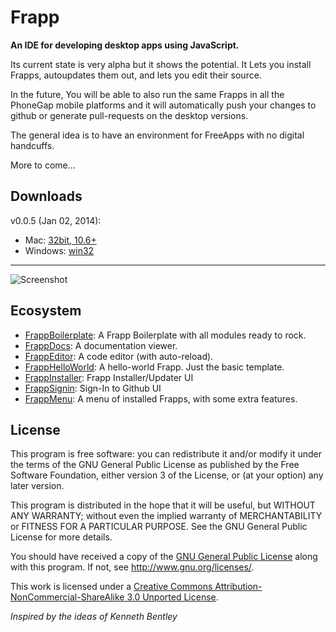 Frapp
=======

**An IDE for developing desktop apps using JavaScript.**

Its current state is very alpha but it shows the potential. It Lets you install Frapps, autoupdates them out, and lets you edit their source.

In the future, You will be able to also run the same Frapps in all the PhoneGap mobile platforms and it will automatically push your changes to github or generate pull-requests on the desktop versions.

The general idea is to have an environment for FreeApps with no digital handcuffs.

More to come...

## Downloads

v0.0.5 (Jan 02, 2014):

 - Mac: [32bit, 10.6+](https://github.com/danielesteban/Frapp/releases/download/v0.0.5/Frapp-darwin.zip)
 - Windows: [win32](https://github.com/danielesteban/Frapp/releases/download/v0.0.5/Frapp-win32.exe)

* * *

![Screenshot](https://f.cloud.github.com/assets/806111/1830913/a3942348-736d-11e3-85b8-1f5b41c63f5c.jpg)

## Ecosystem

 - [FrappBoilerplate](https://github.com/danielesteban/FrappBoilerplate): A Frapp Boilerplate with all modules ready to rock.
 - [FrappDocs](https://github.com/danielesteban/FrappDocs): A documentation viewer.
 - [FrappEditor](https://github.com/danielesteban/FrappEditor): A code editor (with auto-reload).
 - [FrappHelloWorld](https://github.com/danielesteban/FrappHelloWorld): A hello-world Frapp. Just the basic template.
 - [FrappInstaller](https://github.com/danielesteban/FrappInstaller): Frapp Installer/Updater UI
 - [FrappSignin](https://github.com/danielesteban/FrappSignin): Sign-In to Github UI
 - [FrappMenu](https://github.com/danielesteban/FrappMenu): A menu of installed Frapps, with some extra features.

## License

This program is free software: you can redistribute it and/or modify
it under the terms of the GNU General Public License as published by
the Free Software Foundation, either version 3 of the License, or
(at your option) any later version.

This program is distributed in the hope that it will be useful,
but WITHOUT ANY WARRANTY; without even the implied warranty of
MERCHANTABILITY or FITNESS FOR A PARTICULAR PURPOSE.  See the
GNU General Public License for more details.

You should have received a copy of the [GNU General Public License](https://github.com/danielesteban/Frapp/blob/master/LICENSE) along with this program. If not, see <http://www.gnu.org/licenses/>.

This work is licensed under a [Creative Commons Attribution-NonCommercial-ShareAlike 3.0 Unported License](https://github.com/danielesteban/Frapp/blob/master/LICENSE).

_Inspired by the ideas of Kenneth Bentley_
